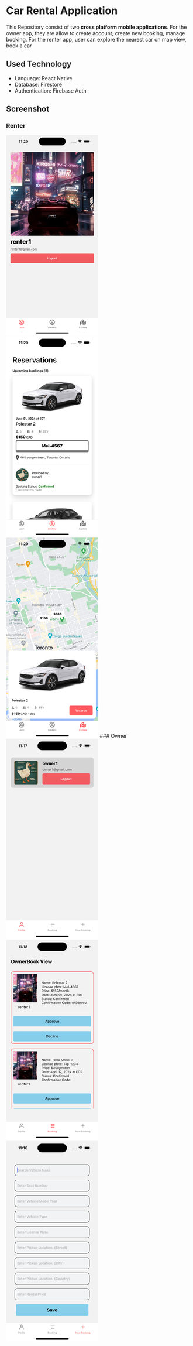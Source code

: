 # Car Rental Application

This Repository consist of two **cross platform mobile applications**. For the owner app, they are allow to create account, create new booking, manage booking. For the renter app, user can explore the nearest car on map view, book a car

## Used Technology
- Language: React Native
- Database: Firestore
- Authentication: Firebase Auth

## Screenshot
### Renter
<img src="/Assets/img-renter-1.png" width=50% height=50%>
<img src="/Assets/img-renter-2.png" width=50% height=50%>
<img src="/Assets/img-renter-3.png" width=50% height=50%>
### Owner
<img src="/Assets/img-owner-1.png" width=50% height=50%>
<img src="/Assets/img-owner-2.png" width=50% height=50%>
<img src="/Assets/img-owner-3.png" width=50% height=50%>
